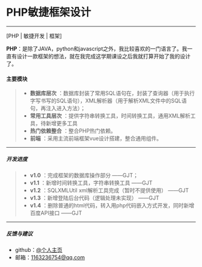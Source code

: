 # PHP敏捷框架设计

-------------------

[PHP | 敏捷开发 | 框架] 

**PHP**：是除了JAVA，python和javascript之外，我比较喜欢的一门语言了。我一直有设计一款框架的想法，就在我完成这学期课设之后我就打算开始了我的设计了。
####  主要模块
>- **数据库层次** ：数据库封装了常用SQL语句在，封装了查询器（用于执行字写书写的SQL语句），XML解析器（用于解析XML文件中的SQL语句，再注入进入方法）；
>- **常用工具层次** ：提供字符串转换工具，时间转换工具，通用XML解析工具，待新增更多工具
>- **热门依赖整合** ：整合PHP热门依赖。
>- **前端** ：采用主流前端框架vue设计搭建，整合通用组件。

-------------------

##### 开发进度
>- **v1.0** ：完成框架的数据库操作部分   ——GJT；
>- **v1.1** ：新增时间转换工具，字符串转换工具 ——GJT
>- **v1.2** ：SQLXMLUtil xml解析工具完成（暂时不提供使用） ——GJT
>- **v1.3** ：新增登陆后台代码（逻辑处理未实现） ——GJT
>- **v1.4** ：删除普通的html代码，转入用php代码嵌入方式开发，同时新增百度API接口 ——GJT

-------------------

##### 反馈与建议
- github：[@个人主页](https://github.com/1163236754)
- 邮箱：<1163236754@qq.com>